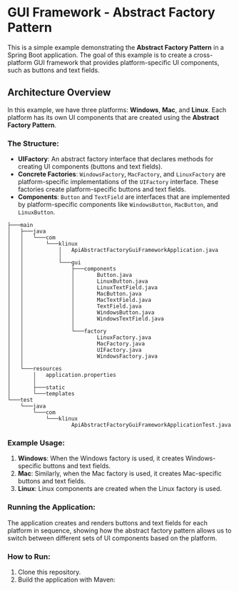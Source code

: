 # GUI Framework  - Abstract Factory Pattern

This is a simple example demonstrating the **Abstract Factory Pattern** in a Spring Boot application. The goal of this example is to create a cross-platform GUI framework that provides platform-specific UI components, such as buttons and text fields.

## Architecture Overview

In this example, we have three platforms: **Windows**, **Mac**, and **Linux**. Each platform has its own UI components that are created using the **Abstract Factory Pattern**.

### The Structure:

- **UIFactory**: An abstract factory interface that declares methods for creating UI components (buttons and text fields).
- **Concrete Factories**: `WindowsFactory`, `MacFactory`, and `LinuxFactory` are platform-specific implementations of the `UIFactory` interface. These factories create platform-specific buttons and text fields.
- **Components**: `Button` and `TextField` are interfaces that are implemented by platform-specific components like `WindowsButton`, `MacButton`, and `LinuxButton`.
```
├───main
│   ├───java
│   │   └───com
│   │       └───klinux
│   │           │   ApiAbstractFactoryGuiFrameworkApplication.java
│   │           │
│   │           └───gui
│   │               ├───components
│   │               │       Button.java
│   │               │       LinuxButton.java
│   │               │       LinuxTextField.java
│   │               │       MacButton.java
│   │               │       MacTextField.java
│   │               │       TextField.java
│   │               │       WindowsButton.java
│   │               │       WindowsTextField.java
│   │               │
│   │               └───factory
│   │                       LinuxFactory.java
│   │                       MacFactory.java
│   │                       UIFactory.java
│   │                       WindowsFactory.java
│   │
│   └───resources
│       │   application.properties
│       │
│       ├───static
│       └───templates
└───test
    └───java
        └───com
            └───klinux
                    ApiAbstractFactoryGuiFrameworkApplicationTest.java
```

### Example Usage:

1. **Windows**: When the Windows factory is used, it creates Windows-specific buttons and text fields.
2. **Mac**: Similarly, when the Mac factory is used, it creates Mac-specific buttons and text fields.
3. **Linux**: Linux components are created when the Linux factory is used.

### Running the Application:

The application creates and renders buttons and text fields for each platform in sequence, showing how the abstract factory pattern allows us to switch between different sets of UI components based on the platform.

### How to Run:

1. Clone this repository.
2. Build the application with Maven:
